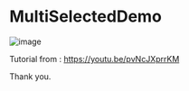 # MultiSelectedDemo

![image](https://user-images.githubusercontent.com/3993516/202407512-dcad0d92-9ec3-4eeb-828a-676971bae9ae.png)

Tutorial from : https://youtu.be/pvNcJXprrKM

Thank you.

